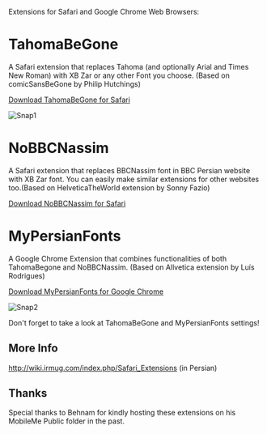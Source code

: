 Extensions for Safari and Google Chrome Web Browsers:

TahomaBeGone
=============
A Safari extension that replaces Tahoma (and optionally Arial and Times New Roman) with XB Zar or any other Font you choose. (Based on comicSansBeGone by Philip Hutchings)

[Download TahomaBeGone for Safari](https://raw.github.com/openmac/extensions/master/TahomaBeGone.safariextz "Download TahomaBeGone for Safari")

![Snap1](https://raw.github.com/openmac/extensions/master/screenshots/tahomabegone.png)

NoBBCNassim
===========
A Safari extension that replaces BBCNassim font in BBC Persian website with XB Zar font. You can easily make similar extensions for other websites too.(Based on HelveticaTheWorld extension by Sonny Fazio)

[Download NoBBCNassim for Safari](https://raw.github.com/openmac/extensions/master/NoBBCNassim.safariextz "Download NoBBCNassim for Safari")

MyPersianFonts
============
A Google Chrome Extension that combines functionalities of both TahomaBegone and NoBBCNassim. (Based on Allvetica extension by Luís Rodrigues)

[Download MyPersianFonts for Google Chrome](https://raw.github.com/openmac/extensions/master/MyPersianFonts.crx "Download MyPersianFonts for Safari")

![Snap2](https://raw.github.com/openmac/extensions/master/screenshots/mypersianfonts.png)

Don't forget to take a look at TahomaBeGone and MyPersianFonts settings!

More Info
-------
http://wiki.irmug.com/index.php/Safari_Extensions (in Persian)

Thanks
------
Special thanks to Behnam for kindly hosting these extensions on his MobileMe Public folder in the past.
